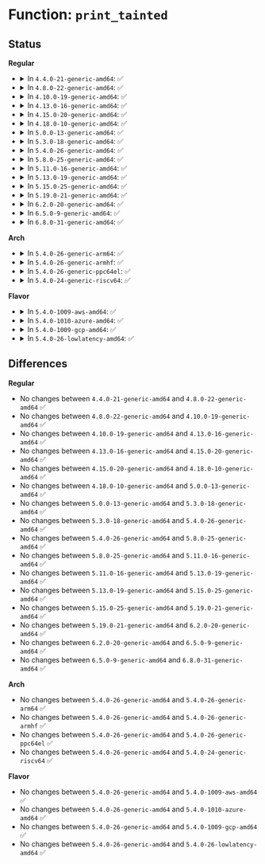 # Function: <code>print_tainted</code>

## Status
<b>Regular</b>
<ul>
<li>
<details>
<summary>In <code>4.4.0-21-generic-amd64</code>: ✅</summary>

```c
const char * print_tainted()
```

```json
{
  "name": "print_tainted",
  "collision_type": "Unique Global",
  "inline_type": "No",
  "funcs": [
    {
      "addr": 18446744071579372896,
      "name": "print_tainted",
      "external": true,
      "loc": "kernel/panic.c:267",
      "file": "kernel/panic.c",
      "inline": "seen, unknown",
      "caller_inline": [],
      "caller_func": [
        "kernel/printk/printk.c:dump_stack_print_info",
        "kernel/hung_task.c:watchdog",
        "mm/slub.c:slab_bug"
      ]
    }
  ],
  "symbols": [
    {
      "addr": 18446744071579372896,
      "name": "print_tainted",
      "section": ".text",
      "bind": "STB_GLOBAL",
      "size": 175
    }
  ]
}
```
</details>
</li>
<li>
<details>
<summary>In <code>4.8.0-22-generic-amd64</code>: ✅</summary>

```c
const char * print_tainted()
```

```json
{
  "name": "print_tainted",
  "collision_type": "Unique Global",
  "inline_type": "No",
  "funcs": [
    {
      "addr": 18446744071579380704,
      "name": "print_tainted",
      "external": true,
      "loc": "kernel/panic.c:316",
      "file": "kernel/panic.c",
      "inline": "seen, unknown",
      "caller_inline": [],
      "caller_func": [
        "kernel/printk/printk.c:dump_stack_print_info",
        "kernel/hung_task.c:watchdog",
        "mm/slub.c:slab_bug"
      ]
    }
  ],
  "symbols": [
    {
      "addr": 18446744071579380704,
      "name": "print_tainted",
      "section": ".text",
      "bind": "STB_GLOBAL",
      "size": 171
    }
  ]
}
```
</details>
</li>
<li>
<details>
<summary>In <code>4.10.0-19-generic-amd64</code>: ✅</summary>

```c
const char * print_tainted()
```

```json
{
  "name": "print_tainted",
  "collision_type": "Unique Global",
  "inline_type": "No",
  "funcs": [
    {
      "addr": 18446744071579399792,
      "name": "print_tainted",
      "external": true,
      "loc": "kernel/panic.c:346",
      "file": "kernel/panic.c",
      "inline": "seen, unknown",
      "caller_inline": [],
      "caller_func": [
        "kernel/printk/printk.c:dump_stack_print_info",
        "kernel/hung_task.c:watchdog",
        "mm/slub.c:slab_bug"
      ]
    }
  ],
  "symbols": [
    {
      "addr": 18446744071579399792,
      "name": "print_tainted",
      "section": ".text",
      "bind": "STB_GLOBAL",
      "size": 163
    }
  ]
}
```
</details>
</li>
<li>
<details>
<summary>In <code>4.13.0-16-generic-amd64</code>: ✅</summary>

```c
const char * print_tainted()
```

```json
{
  "name": "print_tainted",
  "collision_type": "Unique Global",
  "inline_type": "No",
  "funcs": [
    {
      "addr": 18446744071579387136,
      "name": "print_tainted",
      "external": true,
      "loc": "kernel/panic.c:348",
      "file": "kernel/panic.c",
      "inline": "seen, unknown",
      "caller_inline": [],
      "caller_func": [
        "kernel/printk/printk.c:dump_stack_print_info",
        "kernel/hung_task.c:watchdog",
        "mm/slub.c:slab_bug"
      ]
    }
  ],
  "symbols": [
    {
      "addr": 18446744071579387136,
      "name": "print_tainted",
      "section": ".text",
      "bind": "STB_GLOBAL",
      "size": 163
    }
  ]
}
```
</details>
</li>
<li>
<details>
<summary>In <code>4.15.0-20-generic-amd64</code>: ✅</summary>

```c
const char * print_tainted()
```

```json
{
  "name": "print_tainted",
  "collision_type": "Unique Global",
  "inline_type": "No",
  "funcs": [
    {
      "addr": 18446744071579414240,
      "name": "print_tainted",
      "external": true,
      "loc": "kernel/panic.c:353",
      "file": "kernel/panic.c",
      "inline": "seen, unknown",
      "caller_inline": [],
      "caller_func": [
        "kernel/printk/printk.c:dump_stack_print_info",
        "kernel/hung_task.c:watchdog",
        "mm/slub.c:slab_bug"
      ]
    }
  ],
  "symbols": [
    {
      "addr": 18446744071579414240,
      "name": "print_tainted",
      "section": ".text",
      "bind": "STB_GLOBAL",
      "size": 162
    }
  ]
}
```
</details>
</li>
<li>
<details>
<summary>In <code>4.18.0-10-generic-amd64</code>: ✅</summary>

```c
const char * print_tainted()
```

```json
{
  "name": "print_tainted",
  "collision_type": "Unique Global",
  "inline_type": "No",
  "funcs": [
    {
      "addr": 18446744071579428544,
      "name": "print_tainted",
      "external": true,
      "loc": "kernel/panic.c:340",
      "file": "kernel/panic.c",
      "inline": "seen, unknown",
      "caller_inline": [],
      "caller_func": [
        "kernel/hung_task.c:watchdog",
        "mm/slub.c:slab_bug"
      ]
    }
  ],
  "symbols": [
    {
      "addr": 18446744071579428544,
      "name": "print_tainted",
      "section": ".text",
      "bind": "STB_GLOBAL",
      "size": 162
    }
  ]
}
```
</details>
</li>
<li>
<details>
<summary>In <code>5.0.0-13-generic-amd64</code>: ✅</summary>

```c
const char * print_tainted()
```

```json
{
  "name": "print_tainted",
  "collision_type": "Unique Global",
  "inline_type": "No",
  "funcs": [
    {
      "addr": 18446744071579461968,
      "name": "print_tainted",
      "external": true,
      "loc": "kernel/panic.c:375",
      "file": "kernel/panic.c",
      "inline": "seen, unknown",
      "caller_inline": [],
      "caller_func": [
        "kernel/hung_task.c:watchdog",
        "mm/slub.c:slab_bug",
        "lib/dump_stack.c:dump_stack_print_info"
      ]
    }
  ],
  "symbols": [
    {
      "addr": 18446744071579461968,
      "name": "print_tainted",
      "section": ".text",
      "bind": "STB_GLOBAL",
      "size": 162
    }
  ]
}
```
</details>
</li>
<li>
<details>
<summary>In <code>5.3.0-18-generic-amd64</code>: ✅</summary>

```c
const char * print_tainted()
```

```json
{
  "name": "print_tainted",
  "collision_type": "Unique Global",
  "inline_type": "No",
  "funcs": [
    {
      "addr": 18446744071579479776,
      "name": "print_tainted",
      "external": true,
      "loc": "kernel/panic.c:380",
      "file": "kernel/panic.c",
      "inline": "seen, unknown",
      "caller_inline": [],
      "caller_func": [
        "kernel/hung_task.c:watchdog",
        "mm/slub.c:slab_bug",
        "lib/dump_stack.c:dump_stack_print_info"
      ]
    }
  ],
  "symbols": [
    {
      "addr": 18446744071579479776,
      "name": "print_tainted",
      "section": ".text",
      "bind": "STB_GLOBAL",
      "size": 147
    }
  ]
}
```
</details>
</li>
<li>
<details>
<summary>In <code>5.4.0-26-generic-amd64</code>: ✅</summary>

```c
const char * print_tainted()
```

```json
{
  "name": "print_tainted",
  "collision_type": "Unique Global",
  "inline_type": "No",
  "funcs": [
    {
      "addr": 18446744071579505664,
      "name": "print_tainted",
      "external": true,
      "loc": "kernel/panic.c:389",
      "file": "kernel/panic.c",
      "inline": "seen, unknown",
      "caller_inline": [],
      "caller_func": [
        "kernel/hung_task.c:watchdog",
        "mm/slub.c:slab_bug",
        "lib/dump_stack.c:dump_stack_print_info"
      ]
    }
  ],
  "symbols": [
    {
      "addr": 18446744071579505664,
      "name": "print_tainted",
      "section": ".text",
      "bind": "STB_GLOBAL",
      "size": 147
    }
  ]
}
```
</details>
</li>
<li>
<details>
<summary>In <code>5.8.0-25-generic-amd64</code>: ✅</summary>

```c
const char * print_tainted()
```

```json
{
  "name": "print_tainted",
  "collision_type": "Unique Global",
  "inline_type": "No",
  "funcs": [
    {
      "addr": 18446744071579533936,
      "name": "print_tainted",
      "external": true,
      "loc": "kernel/panic.c:399",
      "file": "kernel/panic.c",
      "inline": "seen, unknown",
      "caller_inline": [],
      "caller_func": [
        "kernel/hung_task.c:check_hung_task",
        "mm/slub.c:slab_bug",
        "lib/dump_stack.c:dump_stack_print_info"
      ]
    }
  ],
  "symbols": [
    {
      "addr": 18446744071579533936,
      "name": "print_tainted",
      "section": ".text",
      "bind": "STB_GLOBAL",
      "size": 147
    }
  ]
}
```
</details>
</li>
<li>
<details>
<summary>In <code>5.11.0-16-generic-amd64</code>: ✅</summary>

```c
const char * print_tainted()
```

```json
{
  "name": "print_tainted",
  "collision_type": "Unique Global",
  "inline_type": "No",
  "funcs": [
    {
      "addr": 18446744071579516864,
      "name": "print_tainted",
      "external": true,
      "loc": "kernel/panic.c:399",
      "file": "kernel/panic.c",
      "inline": "seen, unknown",
      "caller_inline": [],
      "caller_func": [
        "kernel/hung_task.c:check_hung_task",
        "mm/slub.c:slab_bug",
        "lib/dump_stack.c:dump_stack_print_info"
      ]
    }
  ],
  "symbols": [
    {
      "addr": 18446744071579516864,
      "name": "print_tainted",
      "section": ".text",
      "bind": "STB_GLOBAL",
      "size": 147
    }
  ]
}
```
</details>
</li>
<li>
<details>
<summary>In <code>5.13.0-19-generic-amd64</code>: ✅</summary>

```c
const char * print_tainted()
```

```json
{
  "name": "print_tainted",
  "collision_type": "Unique Global",
  "inline_type": "No",
  "funcs": [
    {
      "addr": 18446744071579520016,
      "name": "print_tainted",
      "external": true,
      "loc": "kernel/panic.c:399",
      "file": "kernel/panic.c",
      "inline": "seen, unknown",
      "caller_inline": [],
      "caller_func": [
        "kernel/hung_task.c:check_hung_task",
        "mm/slub.c:slab_bug",
        "lib/dump_stack.c:dump_stack_print_info"
      ]
    }
  ],
  "symbols": [
    {
      "addr": 18446744071579520016,
      "name": "print_tainted",
      "section": ".text",
      "bind": "STB_GLOBAL",
      "size": 147
    }
  ]
}
```
</details>
</li>
<li>
<details>
<summary>In <code>5.15.0-25-generic-amd64</code>: ✅</summary>

```c
const char * print_tainted()
```

```json
{
  "name": "print_tainted",
  "collision_type": "Unique Global",
  "inline_type": "No",
  "funcs": [
    {
      "addr": 18446744071579591728,
      "name": "print_tainted",
      "external": true,
      "loc": "kernel/panic.c:397",
      "file": "kernel/panic.c",
      "inline": "seen, unknown",
      "caller_inline": [],
      "caller_func": [
        "kernel/hung_task.c:check_hung_task",
        "mm/slub.c:slab_bug",
        "lib/dump_stack.c:dump_stack_print_info"
      ]
    }
  ],
  "symbols": [
    {
      "addr": 18446744071579591728,
      "name": "print_tainted",
      "section": ".text",
      "bind": "STB_GLOBAL",
      "size": 179
    }
  ]
}
```
</details>
</li>
<li>
<details>
<summary>In <code>5.19.0-21-generic-amd64</code>: ✅</summary>

```c
const char * print_tainted()
```

```json
{
  "name": "print_tainted",
  "collision_type": "Unique Global",
  "inline_type": "No",
  "funcs": [
    {
      "addr": 18446744071579683248,
      "name": "print_tainted",
      "external": true,
      "loc": "kernel/panic.c:441",
      "file": "kernel/panic.c",
      "inline": "seen, unknown",
      "caller_inline": [],
      "caller_func": [
        "kernel/hung_task.c:check_hung_task",
        "mm/slub.c:slab_bug",
        "lib/dump_stack.c:dump_stack_print_info"
      ]
    }
  ],
  "symbols": [
    {
      "addr": 18446744071579683248,
      "name": "print_tainted",
      "section": ".text",
      "bind": "STB_GLOBAL",
      "size": 202
    }
  ]
}
```
</details>
</li>
<li>
<details>
<summary>In <code>6.2.0-20-generic-amd64</code>: ✅</summary>

```c
const char * print_tainted()
```

```json
{
  "name": "print_tainted",
  "collision_type": "Unique Global",
  "inline_type": "No",
  "funcs": [
    {
      "addr": 18446744071579805760,
      "name": "print_tainted",
      "external": true,
      "loc": "kernel/panic.c:492",
      "file": "kernel/panic.c",
      "inline": "seen, unknown",
      "caller_inline": [],
      "caller_func": [
        "kernel/hung_task.c:check_hung_task",
        "mm/slub.c:slab_bug",
        "lib/dump_stack.c:dump_stack_print_info"
      ]
    }
  ],
  "symbols": [
    {
      "addr": 18446744071579805760,
      "name": "print_tainted",
      "section": ".text",
      "bind": "STB_GLOBAL",
      "size": 202
    }
  ]
}
```
</details>
</li>
<li>
<details>
<summary>In <code>6.5.0-9-generic-amd64</code>: ✅</summary>

```c
const char * print_tainted()
```

```json
{
  "name": "print_tainted",
  "collision_type": "Unique Global",
  "inline_type": "No",
  "funcs": [
    {
      "addr": 18446744071579853856,
      "name": "print_tainted",
      "external": true,
      "loc": "kernel/panic.c:492",
      "file": "kernel/panic.c",
      "inline": "seen, unknown",
      "caller_inline": [],
      "caller_func": [
        "kernel/hung_task.c:check_hung_task",
        "mm/slub.c:slab_bug",
        "lib/dump_stack.c:dump_stack_print_info"
      ]
    }
  ],
  "symbols": [
    {
      "addr": 18446744071579853856,
      "name": "print_tainted",
      "section": ".text",
      "bind": "STB_GLOBAL",
      "size": 202
    }
  ]
}
```
</details>
</li>
<li>
<details>
<summary>In <code>6.8.0-31-generic-amd64</code>: ✅</summary>

```c
const char * print_tainted()
```

```json
{
  "name": "print_tainted",
  "collision_type": "Unique Global",
  "inline_type": "No",
  "funcs": [
    {
      "addr": 18446744071579891664,
      "name": "print_tainted",
      "external": true,
      "loc": "kernel/panic.c:496",
      "file": "kernel/panic.c",
      "inline": "seen, unknown",
      "caller_inline": [],
      "caller_func": [
        "kernel/hung_task.c:check_hung_task",
        "mm/slub.c:slab_bug",
        "lib/dump_stack.c:dump_stack_print_info"
      ]
    }
  ],
  "symbols": [
    {
      "addr": 18446744071579891664,
      "name": "print_tainted",
      "section": ".text",
      "bind": "STB_GLOBAL",
      "size": 202
    }
  ]
}
```
</details>
</li>
</ul>
<b>Arch</b>
<ul>
<li>
<details>
<summary>In <code>5.4.0-26-generic-arm64</code>: ✅</summary>

```c
const char * print_tainted()
```

```json
{
  "name": "print_tainted",
  "collision_type": "Unique Global",
  "inline_type": "No",
  "funcs": [
    {
      "addr": 18446603336490640728,
      "name": "print_tainted",
      "external": true,
      "loc": "kernel/panic.c:389",
      "file": "kernel/panic.c",
      "inline": "seen, unknown",
      "caller_inline": [],
      "caller_func": [
        "kernel/hung_task.c:watchdog",
        "mm/slub.c:slab_bug",
        "lib/dump_stack.c:dump_stack_print_info"
      ]
    }
  ],
  "symbols": [
    {
      "addr": 18446603336490640728,
      "name": "print_tainted",
      "section": ".text",
      "bind": "STB_GLOBAL",
      "size": 188
    }
  ]
}
```
</details>
</li>
<li>
<details>
<summary>In <code>5.4.0-26-generic-armhf</code>: ✅</summary>

```c
const char * print_tainted()
```

```json
{
  "name": "print_tainted",
  "collision_type": "Unique Global",
  "inline_type": "No",
  "funcs": [
    {
      "addr": 3224716976,
      "name": "print_tainted",
      "external": true,
      "loc": "kernel/panic.c:389",
      "file": "kernel/panic.c",
      "inline": "seen, unknown",
      "caller_inline": [],
      "caller_func": [
        "kernel/hung_task.c:watchdog",
        "mm/slub.c:slab_bug",
        "lib/dump_stack.c:dump_stack_print_info"
      ]
    }
  ],
  "symbols": [
    {
      "addr": 3224716976,
      "name": "print_tainted",
      "section": ".text",
      "bind": "STB_GLOBAL",
      "size": 168
    }
  ]
}
```
</details>
</li>
<li>
<details>
<summary>In <code>5.4.0-26-generic-ppc64el</code>: ✅</summary>

```c
const char * print_tainted()
```

```json
{
  "name": "print_tainted",
  "collision_type": "Unique Global",
  "inline_type": "No",
  "funcs": [
    {
      "addr": 13835058055283458928,
      "name": "print_tainted",
      "external": true,
      "loc": "kernel/panic.c:389",
      "file": "kernel/panic.c",
      "inline": "seen, unknown",
      "caller_inline": [],
      "caller_func": [
        "arch/powerpc/kernel/process.c:show_regs",
        "arch/powerpc/kernel/traps.c:TAUException",
        "kernel/hung_task.c:watchdog",
        "mm/slub.c:slab_bug",
        "lib/dump_stack.c:dump_stack_print_info"
      ]
    }
  ],
  "symbols": [
    {
      "addr": 13835058055283458928,
      "name": "print_tainted",
      "section": ".text",
      "bind": "STB_GLOBAL",
      "size": 228
    }
  ]
}
```
</details>
</li>
<li>
<details>
<summary>In <code>5.4.0-24-generic-riscv64</code>: ✅</summary>

```c
const char * print_tainted()
```

```json
{
  "name": "print_tainted",
  "collision_type": "Unique Global",
  "inline_type": "No",
  "funcs": [
    {
      "addr": 18446743936271393346,
      "name": "print_tainted",
      "external": true,
      "loc": "kernel/panic.c:389",
      "file": "kernel/panic.c",
      "inline": "seen, unknown",
      "caller_inline": [],
      "caller_func": [
        "kernel/hung_task.c:watchdog",
        "mm/slub.c:slab_bug",
        "lib/dump_stack.c:dump_stack_print_info"
      ]
    }
  ],
  "symbols": [
    {
      "addr": 18446743936271393346,
      "name": "print_tainted",
      "section": ".text",
      "bind": "STB_GLOBAL",
      "size": 194
    }
  ]
}
```
</details>
</li>
</ul>
<b>Flavor</b>
<ul>
<li>
<details>
<summary>In <code>5.4.0-1009-aws-amd64</code>: ✅</summary>

```c
const char * print_tainted()
```

```json
{
  "name": "print_tainted",
  "collision_type": "Unique Global",
  "inline_type": "No",
  "funcs": [
    {
      "addr": 18446744071579479328,
      "name": "print_tainted",
      "external": true,
      "loc": "kernel/panic.c:389",
      "file": "kernel/panic.c",
      "inline": "seen, unknown",
      "caller_inline": [],
      "caller_func": [
        "kernel/hung_task.c:watchdog",
        "mm/slub.c:slab_bug",
        "lib/dump_stack.c:dump_stack_print_info"
      ]
    }
  ],
  "symbols": [
    {
      "addr": 18446744071579479328,
      "name": "print_tainted",
      "section": ".text",
      "bind": "STB_GLOBAL",
      "size": 147
    }
  ]
}
```
</details>
</li>
<li>
<details>
<summary>In <code>5.4.0-1010-azure-amd64</code>: ✅</summary>

```c
const char * print_tainted()
```

```json
{
  "name": "print_tainted",
  "collision_type": "Unique Global",
  "inline_type": "No",
  "funcs": [
    {
      "addr": 18446744071579408224,
      "name": "print_tainted",
      "external": true,
      "loc": "kernel/panic.c:389",
      "file": "kernel/panic.c",
      "inline": "seen, unknown",
      "caller_inline": [],
      "caller_func": [
        "kernel/hung_task.c:watchdog",
        "mm/slub.c:slab_bug",
        "lib/dump_stack.c:dump_stack_print_info"
      ]
    }
  ],
  "symbols": [
    {
      "addr": 18446744071579408224,
      "name": "print_tainted",
      "section": ".text",
      "bind": "STB_GLOBAL",
      "size": 147
    }
  ]
}
```
</details>
</li>
<li>
<details>
<summary>In <code>5.4.0-1009-gcp-amd64</code>: ✅</summary>

```c
const char * print_tainted()
```

```json
{
  "name": "print_tainted",
  "collision_type": "Unique Global",
  "inline_type": "No",
  "funcs": [
    {
      "addr": 18446744071579479248,
      "name": "print_tainted",
      "external": true,
      "loc": "kernel/panic.c:389",
      "file": "kernel/panic.c",
      "inline": "seen, unknown",
      "caller_inline": [],
      "caller_func": [
        "kernel/hung_task.c:watchdog",
        "mm/slub.c:slab_bug",
        "lib/dump_stack.c:dump_stack_print_info"
      ]
    }
  ],
  "symbols": [
    {
      "addr": 18446744071579479248,
      "name": "print_tainted",
      "section": ".text",
      "bind": "STB_GLOBAL",
      "size": 147
    }
  ]
}
```
</details>
</li>
<li>
<details>
<summary>In <code>5.4.0-26-lowlatency-amd64</code>: ✅</summary>

```c
const char * print_tainted()
```

```json
{
  "name": "print_tainted",
  "collision_type": "Unique Global",
  "inline_type": "No",
  "funcs": [
    {
      "addr": 18446744071579511104,
      "name": "print_tainted",
      "external": true,
      "loc": "kernel/panic.c:389",
      "file": "kernel/panic.c",
      "inline": "seen, unknown",
      "caller_inline": [],
      "caller_func": [
        "kernel/hung_task.c:watchdog",
        "mm/slub.c:slab_bug",
        "lib/dump_stack.c:dump_stack_print_info"
      ]
    }
  ],
  "symbols": [
    {
      "addr": 18446744071579511104,
      "name": "print_tainted",
      "section": ".text",
      "bind": "STB_GLOBAL",
      "size": 147
    }
  ]
}
```
</details>
</li>
</ul>

## Differences
<b>Regular</b>
<ul>
<li>
No changes between <code>4.4.0-21-generic-amd64</code> and <code>4.8.0-22-generic-amd64</code> ✅
</li>
<li>
No changes between <code>4.8.0-22-generic-amd64</code> and <code>4.10.0-19-generic-amd64</code> ✅
</li>
<li>
No changes between <code>4.10.0-19-generic-amd64</code> and <code>4.13.0-16-generic-amd64</code> ✅
</li>
<li>
No changes between <code>4.13.0-16-generic-amd64</code> and <code>4.15.0-20-generic-amd64</code> ✅
</li>
<li>
No changes between <code>4.15.0-20-generic-amd64</code> and <code>4.18.0-10-generic-amd64</code> ✅
</li>
<li>
No changes between <code>4.18.0-10-generic-amd64</code> and <code>5.0.0-13-generic-amd64</code> ✅
</li>
<li>
No changes between <code>5.0.0-13-generic-amd64</code> and <code>5.3.0-18-generic-amd64</code> ✅
</li>
<li>
No changes between <code>5.3.0-18-generic-amd64</code> and <code>5.4.0-26-generic-amd64</code> ✅
</li>
<li>
No changes between <code>5.4.0-26-generic-amd64</code> and <code>5.8.0-25-generic-amd64</code> ✅
</li>
<li>
No changes between <code>5.8.0-25-generic-amd64</code> and <code>5.11.0-16-generic-amd64</code> ✅
</li>
<li>
No changes between <code>5.11.0-16-generic-amd64</code> and <code>5.13.0-19-generic-amd64</code> ✅
</li>
<li>
No changes between <code>5.13.0-19-generic-amd64</code> and <code>5.15.0-25-generic-amd64</code> ✅
</li>
<li>
No changes between <code>5.15.0-25-generic-amd64</code> and <code>5.19.0-21-generic-amd64</code> ✅
</li>
<li>
No changes between <code>5.19.0-21-generic-amd64</code> and <code>6.2.0-20-generic-amd64</code> ✅
</li>
<li>
No changes between <code>6.2.0-20-generic-amd64</code> and <code>6.5.0-9-generic-amd64</code> ✅
</li>
<li>
No changes between <code>6.5.0-9-generic-amd64</code> and <code>6.8.0-31-generic-amd64</code> ✅
</li>
</ul>
<b>Arch</b>
<ul>
<li>
No changes between <code>5.4.0-26-generic-amd64</code> and <code>5.4.0-26-generic-arm64</code> ✅
</li>
<li>
No changes between <code>5.4.0-26-generic-amd64</code> and <code>5.4.0-26-generic-armhf</code> ✅
</li>
<li>
No changes between <code>5.4.0-26-generic-amd64</code> and <code>5.4.0-26-generic-ppc64el</code> ✅
</li>
<li>
No changes between <code>5.4.0-26-generic-amd64</code> and <code>5.4.0-24-generic-riscv64</code> ✅
</li>
</ul>
<b>Flavor</b>
<ul>
<li>
No changes between <code>5.4.0-26-generic-amd64</code> and <code>5.4.0-1009-aws-amd64</code> ✅
</li>
<li>
No changes between <code>5.4.0-26-generic-amd64</code> and <code>5.4.0-1010-azure-amd64</code> ✅
</li>
<li>
No changes between <code>5.4.0-26-generic-amd64</code> and <code>5.4.0-1009-gcp-amd64</code> ✅
</li>
<li>
No changes between <code>5.4.0-26-generic-amd64</code> and <code>5.4.0-26-lowlatency-amd64</code> ✅
</li>
</ul>
